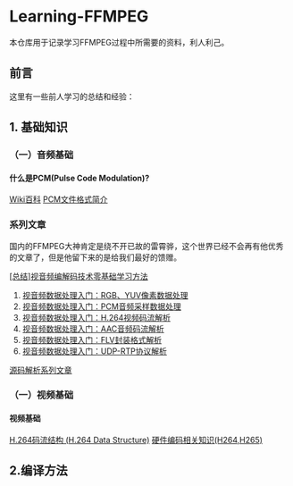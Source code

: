 # Learning-FFMPEG

本仓库用于记录学习FFMPEG过程中所需要的资料，利人利己。

## 前言

这里有一些前人学习的总结和经验：



## 1. 基础知识

### （一）音频基础

#### 什么是PCM(Pulse Code Modulation)?

[Wiki百科](https://en.wikipedia.org/wiki/Pulse-code_modulation)
[PCM文件格式简介](http://blog.csdn.net/ce123_zhouwei/article/details/9359389)

### 系列文章

国内的FFMPEG大神肯定是绕不开已故的雷霄骅，这个世界已经不会再有他优秀的文章了，但是他留下来的是给我们最好的馈赠。

[[总结]视音频编解码技术零基础学习方法](http://blog.csdn.net/leixiaohua1020/article/details/18893769)
1. [视音频数据处理入门：RGB、YUV像素数据处理](http://blog.csdn.net/leixiaohua1020/article/details/50534150) 
2. [视音频数据处理入门：PCM音频采样数据处理](http://blog.csdn.net/leixiaohua1020/article/details/50534316)
3. [视音频数据处理入门：H.264视频码流解析](http://blog.csdn.net/leixiaohua1020/article/details/50534369)
4. [视音频数据处理入门：AAC音频码流解析](http://blog.csdn.net/leixiaohua1020/article/details/50535042)
5. [视音频数据处理入门：FLV封装格式解析](http://blog.csdn.net/leixiaohua1020/article/details/50535082)
6. [视音频数据处理入门：UDP-RTP协议解析](http://blog.csdn.net/leixiaohua1020/article/details/50535230)

[源码解析系列文章](http://blog.csdn.net/column/details/osmedia.html)

### （一）视频基础

#### 视频基础

[H.264码流结构 (H.264 Data Structure)](https://chengyangli.github.io/2017/12/11/h264DataStructure/)
[硬件编码相关知识(H264,H265)](https://juejin.im/post/5a8fe8876fb9a0635a65799b)

## 2.编译方法

